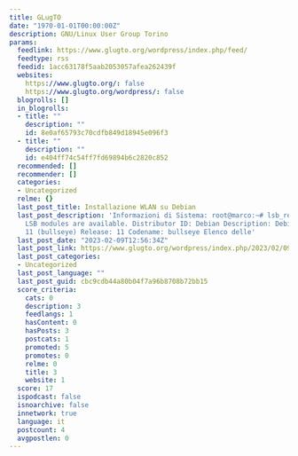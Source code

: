 ```yaml
---
title: GLugTO
date: "1970-01-01T00:00:00Z"
description: GNU/Linux User Group Torino
params:
  feedlink: https://www.glugto.org/wordpress/index.php/feed/
  feedtype: rss
  feedid: 1acc63178f5aab2053057afea262439f
  websites:
    https://www.glugto.org/: false
    https://www.glugto.org/wordpress/: false
  blogrolls: []
  in_blogrolls:
  - title: ""
    description: ""
    id: 8e0af65793c70cdfb849d18945e096f3
  - title: ""
    description: ""
    id: e404ff74c54ff7fd69894b6c2820c852
  recommended: []
  recommender: []
  categories:
  - Uncategorized
  relme: {}
  last_post_title: Installazione WLAN su Debian
  last_post_description: 'Informazioni di Sistema: root@marco:~# lsb_release -a No
    LSB modules are available. Distributor ID: Debian Description: Debian GNU/Linux
    11 (bullseye) Release: 11 Codename: bullseye Elenco delle'
  last_post_date: "2023-02-09T12:56:34Z"
  last_post_link: https://www.glugto.org/wordpress/index.php/2023/02/09/installazione-wlan-su-debian/
  last_post_categories:
  - Uncategorized
  last_post_language: ""
  last_post_guid: cbc9cdb44a80b04f7a96b8708b72bb15
  score_criteria:
    cats: 0
    description: 3
    feedlangs: 1
    hasContent: 0
    hasPosts: 3
    postcats: 1
    promoted: 5
    promotes: 0
    relme: 0
    title: 3
    website: 1
  score: 17
  ispodcast: false
  isnoarchive: false
  innetwork: true
  language: it
  postcount: 4
  avgpostlen: 0
---
```

